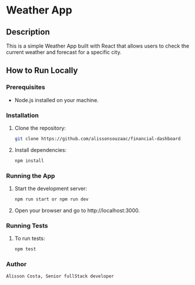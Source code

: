 # Weather App

## Description

This is a simple Weather App built with React that allows users to check the current weather and forecast for a specific city.

## How to Run Locally

### Prerequisites

- Node.js installed on your machine.

### Installation

1. Clone the repository:

   ```bash
   git clone https://github.com/alissonsouzaac/financial-dashboard

   ```

2. Install dependencies:

   ```bash
   npm install
   ```

### Running the App

1. Start the development server:

   ```bash
   npm run start or npm run dev

   ```

2. Open your browser and go to http://localhost:3000.

### Running Tests

1. To run tests:

   ```bash
   npm test
   ```

### Author

    Alisson Costa, Senior fullStack developer
